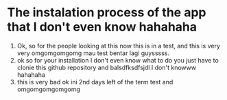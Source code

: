 # The instalation process of the app that I don't even know hahahaha


1. Ok, so for the people looking at this now this is in a test, and this is very very omgomgomgomg mau test bentar lagi guysssss.
2. ok so for your installation I don't even know what to do you just have to clonie this github repository and balsdfksdfsjdl I don't knowww hahahaha
3. this is very bad ok ini 2nd days left of the term test and omgomgomgomgomg
